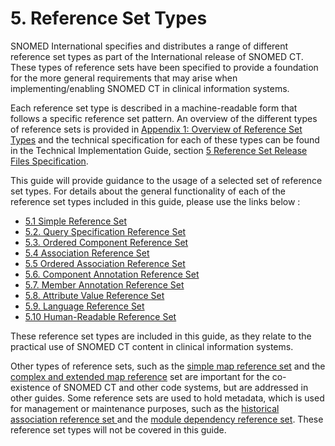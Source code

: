 # 5. Reference Set Types

SNOMED International specifies and distributes a range of different reference set types as part of the International release of SNOMED CT. These types of reference sets have been specified to provide a foundation for the more general requirements that may arise when implementing/enabling SNOMED CT in clinical information systems.

Each reference set type is described in a machine-readable form that follows a specific reference set pattern. An overview of the different types of reference sets is provided in [Appendix 1: Overview of Reference Set Types](35985495.html) and the technical specification for each of these types can be found in the Technical Implementation Guide, section [5 Reference Set Release Files Specification](https://confluence.ihtsdotools.org/display/DOCRELFMT/5+Reference+Set+Release+Files+Specification).

This guide will provide guidance to the usage of a selected set of reference set types. For details about the general functionality of each of the reference set types included in this guide, please use the links below :

  * [5.1 Simple Reference Set](5.1-Simple-Reference-Set_35985677.html)
  * [5.2. Query Specification Reference Set](5.2.-Query-Specification-Reference-Set_35985685.html)
  * [5.3. Ordered Component Reference Set](5.3.-Ordered-Component-Reference-Set_45527039.html)
  * [5.4 Association Reference Set](5.4-Association-Reference-Set_35985671.html)
  * [5.5 Ordered Association Reference Set](5.5-Ordered-Association-Reference-Set_45527036.html)
  * [5.6. Component Annotation Reference Set](5.6.-Component-Annotation-Reference-Set_212339755.html)
  * [5.7. Member Annotation Reference Set](5.7.-Member-Annotation-Reference-Set_212339758.html)
  * [5.8. Attribute Value Reference Set](5.8.-Attribute-Value-Reference-Set_35985702.html)
  * [5.9. Language Reference Set](5.9.-Language-Reference-Set_35985689.html)
  * [5.10 Human-Readable Reference Set](5.10-Human-Readable-Reference-Set_35985676.html)

These reference set types are included in this guide, as they relate to the practical use of SNOMED CT content in clinical information systems. 

Other types of reference sets, such as the [simple map reference set](/pages/createpage.action?spaceKey=DOCRELFMT&title=5.2.9+Simple+Map+Reference+Set) and the [complex and extended map reference](https://confluence.ihtsdotools.org/display/DOCRELFMT/5.2.3.3+Complex+and+Extended+Map+from+SNOMED+CT+Reference+Sets) set are important for the co-existence of SNOMED CT and other code systems, but are addressed in other guides. Some reference sets are used to hold metadata, which is used for management or maintenance purposes, such as the [historical association reference set ](3.2.6.3.2.-Representing-Historical-Associations_35985650.html) and the [module dependency reference set](https://confluence.ihtsdotools.org/display/DOCRELFMT/5.2.4.2+Module+Dependency+Reference+Set). These reference set types will not be covered in this guide.
